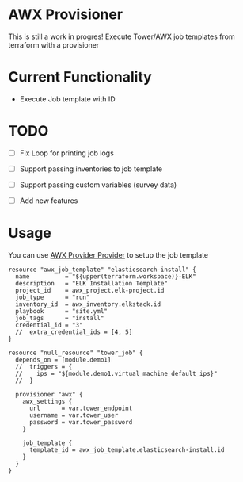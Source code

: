 # AWX Provisioner

This is still a work in progres! Execute Tower/AWX job templates from terraform with a provisioner

# Current Functionality

- Execute Job template with ID

# TODO

- [ ] Fix Loop for printing job logs

- [ ] Support passing inventories to job template

- [ ] Support passing custom variables (survey data)

- [ ] Add new features

# Usage

You can use [AWX Provider Provider](https://gitlab.com/dhendel/terraform-provider-awx) to setup the job template

```
resource "awx_job_template" "elasticsearch-install" {
  name          = "${upper(terraform.workspace)}-ELK"
  description   = "ELK Installation Template"
  project_id    = awx_project.elk-project.id
  job_type      = "run"
  inventory_id  = awx_inventory.elkstack.id
  playbook      = "site.yml"
  job_tags      = "install"
  credential_id = "3"
  //  extra_credential_ids = [4, 5]
}

resource "null_resource" "tower_job" {
  depends_on = [module.demo1]
  //  triggers = {
  //    ips = "${module.demo1.virtual_machine_default_ips}"
  //  }
  
  provisioner "awx" {
    awx_settings {
      url      = var.tower_endpoint
      username = var.tower_user
      password = var.tower_password
    }

    job_template {
      template_id = awx_job_template.elasticsearch-install.id
    }
  }
}
```
